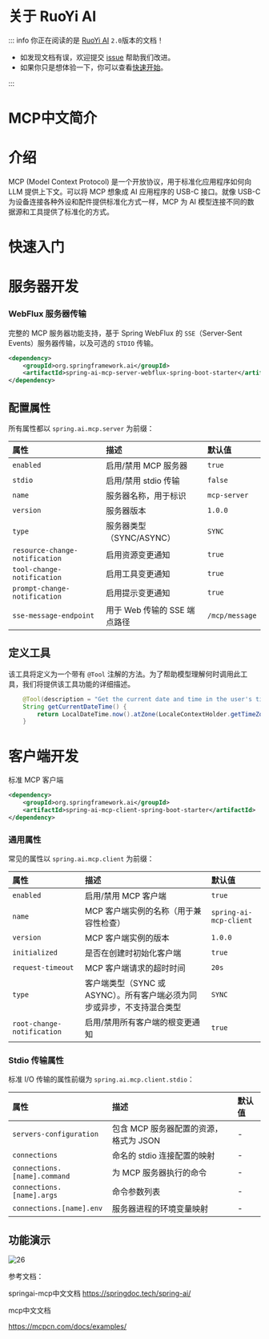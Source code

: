 # 关于 RuoYi AI

::: info 你正在阅读的是 [RuoYi AI](https://gitee.com/ageerle/ruoyi-ai) `2.0`版本的文档！

- 如发现文档有误，欢迎提交 [issue](https://gitee.com/ageerle/ruoyi-ai/issues) 帮助我们改进。
- 如果你只是想体验一下，你可以查看[快速开始](/guide/introduction/roadmap)。

:::

## 
# MCP中文简介

# 介绍

MCP (Model Context Protocol) 是一个开放协议，用于标准化应用程序如何向 LLM 提供上下文。可以将 MCP 想象成 AI 应用程序的 USB-C 接口。就像 USB-C 为设备连接各种外设和配件提供标准化方式一样，MCP 为 AI 模型连接不同的数据源和工具提供了标准化的方式。



# 快速入门



# 服务器开发

### WebFlux 服务器传输

完整的 MCP 服务器功能支持，基于 Spring WebFlux 的 `SSE`（Server-Sent Events）服务器传输，以及可选的 `STDIO` 传输。

```xml
<dependency>
    <groupId>org.springframework.ai</groupId>
    <artifactId>spring-ai-mcp-server-webflux-spring-boot-starter</artifactId>
</dependency>
```

## 配置属性

所有属性都以 `spring.ai.mcp.server` 为前缀：

| 属性                           | 描述                         | 默认值         |
| :----------------------------- | :--------------------------- | :------------- |
| `enabled`                      | 启用/禁用 MCP 服务器         | `true`         |
| `stdio`                        | 启用/禁用 stdio 传输         | `false`        |
| `name`                         | 服务器名称，用于标识         | `mcp-server`   |
| `version`                      | 服务器版本                   | `1.0.0`        |
| `type`                         | 服务器类型（SYNC/ASYNC）     | `SYNC`         |
| `resource-change-notification` | 启用资源变更通知             | `true`         |
| `tool-change-notification`     | 启用工具变更通知             | `true`         |
| `prompt-change-notification`   | 启用提示变更通知             | `true`         |
| `sse-message-endpoint`         | 用于 Web 传输的 SSE 端点路径 | `/mcp/message` |

## 定义工具

该工具将定义为一个带有 `@Tool` 注解的方法。为了帮助模型理解何时调用此工具，我们将提供该工具功能的详细描述。

```java
    @Tool(description = "Get the current date and time in the user's timezone")
    String getCurrentDateTime() {
        return LocalDateTime.now().atZone(LocaleContextHolder.getTimeZone().toZoneId()).toString();
    }

```

# 客户端开发

标准 MCP 客户端

```xml
<dependency>
    <groupId>org.springframework.ai</groupId>
    <artifactId>spring-ai-mcp-client-spring-boot-starter</artifactId>
</dependency>

```

### 通用属性

常见的属性以 `spring.ai.mcp.client` 为前缀：

| 属性                       | 描述                                                         | 默认值                 |
| :------------------------- | :----------------------------------------------------------- | :--------------------- |
| `enabled`                  | 启用/禁用 MCP 客户端                                         | `true`                 |
| `name`                     | MCP 客户端实例的名称（用于兼容性检查）                       | `spring-ai-mcp-client` |
| `version`                  | MCP 客户端实例的版本                                         | `1.0.0`                |
| `initialized`              | 是否在创建时初始化客户端                                     | `true`                 |
| `request-timeout`          | MCP 客户端请求的超时时间                                     | `20s`                  |
| `type`                     | 客户端类型（SYNC 或 ASYNC）。所有客户端必须为同步或异步，不支持混合类型 | `SYNC`                 |
| `root-change-notification` | 启用/禁用所有客户端的根变更通知                              | `true`                 |

### Stdio 传输属性

标准 I/O 传输的属性前缀为 `spring.ai.mcp.client.stdio`：

| 属性                         | 描述                                   | 默认值 |
| :--------------------------- | :------------------------------------- | :----- |
| `servers-configuration`      | 包含 MCP 服务器配置的资源，格式为 JSON | -      |
| `connections`                | 命名的 stdio 连接配置的映射            | -      |
| `connections.[name].command` | 为 MCP 服务器执行的命令                | -      |
| `connections.[name].args`    | 命令参数列表                           | -      |
| `connections.[name].env`     | 服务器进程的环境变量映射               | -      |

## 功能演示
![26](/guide/image/26.png)


参考文档：

springai-mcp中文文档
https://springdoc.tech/spring-ai/

mcp中文文档

https://mcpcn.com/docs/examples/
